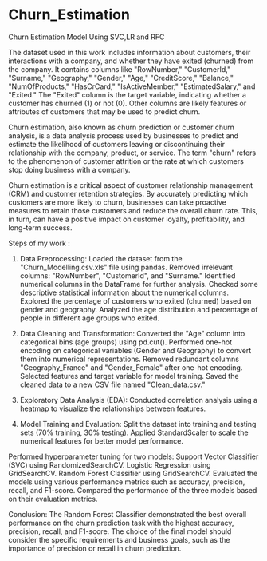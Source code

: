 # Churn_Estimation
Churn Estimation Model Using SVC,LR and RFC


The dataset used in this work  includes information about customers, their interactions with a company, and whether they have exited (churned) from the company.
It contains columns like "RowNumber," "CustomerId," "Surname," "Geography," "Gender," "Age," "CreditScore," "Balance," "NumOfProducts," "HasCrCard," "IsActiveMember," "EstimatedSalary," and "Exited."
The "Exited" column is the target variable, indicating whether a customer has churned (1) or not (0).
Other columns are likely features or attributes of customers that may be used to predict churn.

Churn estimation, also known as churn prediction or customer churn analysis, is a data analysis process used by businesses to predict and estimate the likelihood of customers leaving or discontinuing their relationship with the company, product, or service. The term "churn" refers to the phenomenon of customer attrition or the rate at which customers stop doing business with a company.

Churn estimation is a critical aspect of customer relationship management (CRM) and customer retention strategies. By accurately predicting which customers are more likely to churn, businesses can take proactive measures to retain those customers and reduce the overall churn rate. This, in turn, can have a positive impact on customer loyalty, profitability, and long-term success.


Steps of my work :

1) Data Preprocessing:
Loaded the dataset from the "Churn_Modelling.csv.xls" file using pandas.
Removed irrelevant columns: "RowNumber", "CustomerId", and "Surname."
Identified numerical columns in the DataFrame for further analysis.
Checked some descriptive statistical information about the numerical columns.
Explored the percentage of customers who exited (churned) based on gender and geography.
Analyzed the age distribution and percentage of people in different age groups who exited.

2) Data Cleaning and Transformation:
Converted the "Age" column into categorical bins (age groups) using pd.cut().
Performed one-hot encoding on categorical variables (Gender and Geography) to convert them into numerical representations.
Removed redundant columns "Geography_France" and "Gender_Female" after one-hot encoding.
Selected features and target variable for model training.
Saved the cleaned data to a new CSV file named "Clean_data.csv."

3) Exploratory Data Analysis (EDA):
Conducted correlation analysis using a heatmap to visualize the relationships between features.

4) Model Training and Evaluation:
Split the dataset into training and testing sets (70% training, 30% testing).
Applied StandardScaler to scale the numerical features for better model performance.

Performed hyperparameter tuning for two models:
Support Vector Classifier (SVC) using RandomizedSearchCV.
Logistic Regression using GridSearchCV.
Random Forest Classifier using GridSearchCV.
Evaluated the models using various performance metrics such as accuracy, precision, recall, and F1-score.
Compared the performance of the three models based on their evaluation metrics.

Conclusion:
The Random Forest Classifier demonstrated the best overall performance on the churn prediction task with the highest accuracy, precision, recall, and F1-score.
The choice of the final model should consider the specific requirements and business goals, such as the importance of precision or recall in churn prediction.
